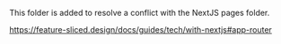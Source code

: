 This folder is added to resolve a conflict with the NextJS pages folder.

https://feature-sliced.design/docs/guides/tech/with-nextjs#app-router
```
